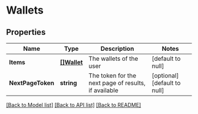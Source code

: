 # Wallets

## Properties
Name | Type | Description | Notes
------------ | ------------- | ------------- | -------------
**Items** | [**[]Wallet**](Wallet.md) | The wallets of the user | [default to null]
**NextPageToken** | **string** | The token for the next page of results, if available | [optional] [default to null]

[[Back to Model list]](../README.md#documentation-for-models) [[Back to API list]](../README.md#documentation-for-api-endpoints) [[Back to README]](../README.md)

